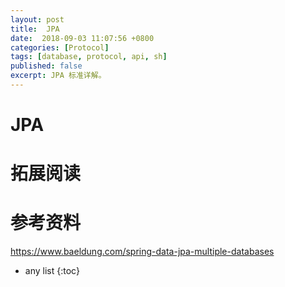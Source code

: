 ```yaml
---
layout: post
title:  JPA
date:  2018-09-03 11:07:56 +0800
categories: [Protocol]
tags: [database, protocol, api, sh]
published: false
excerpt: JPA 标准详解。
---
```


# JPA

# 拓展阅读

# 参考资料

https://www.baeldung.com/spring-data-jpa-multiple-databases

* any list
{:toc}